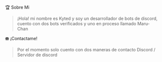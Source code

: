 🏆 Sobre Mi
>¡Hola! mi nombre es Kyted y soy un desarrollador de bots de discord, cuento con dos bots verificados y uno en proceso llamado Maru-Chan 



☎️ ¡Contactame!
> Por el momento solo cuento con dos maneras de contacto
> Discord / Servidor de discord
